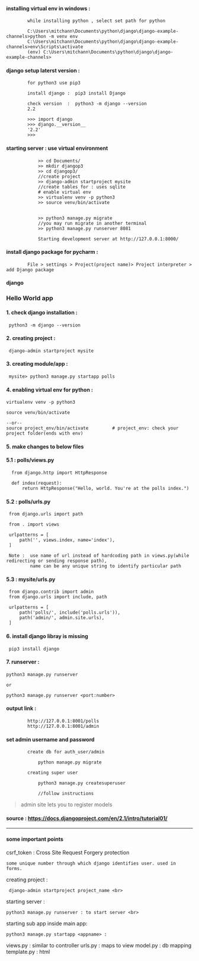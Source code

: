 #### installing virtual env in windows : 

            while installing python , select set path for python
            
            C:\Users\mitchann\Documents\python\django\django-example-channels>python -m venv env
            C:\Users\mitchann\Documents\python\django\django-example-channels>env\Scripts\activate
            (env) C:\Users\mitchann\Documents\python\django\django-example-channels>


#### django setup laterst version : 

            for python3 use pip3
            
            install django :  pip3 install Django

            check version  :  python3 -m django --version
            2.2

            >>> import django
            >>> django.__version__
            '2.2'
            >>> 


#### starting server : use virtual environment

                >> cd Documents/
                >> mkdir djangop3
                >> cd djangop3/
                //create project
                >> django-admin startproject mysite
                //create tables for : uses sqlite
                # enable virtual env
                >> virtualenv venv -p python3
                >> source venv/bin/activate

                
                >> python3 manage.py migrate
                //you may run migrate in another terminal
                >> python3 manage.py runserver 8081

                Starting development server at http://127.0.0.1:8000/

#### install django package for pycharm : 


            File > settings > Project(project name)> Project interpreter > add Django package          


#### django


### Hello World app

#### 1. check django installation : 
    
     python3 -m django --version



#### 2. creating project : 
    
     django-admin startproject mysite

#### 3. creating module/app : 
   
     mysite> python3 manage.py startapp polls


#### 4. enabling virtual env for python :

    virtualenv venv -p python3
    
    source venv/bin/activate

    --or--
    source project_env/bin/activate         # project_env: check your project folder(ends with env)
    
#### 5. make changes to below files

#### 5.1 : polls/views.py

      from django.http import HttpResponse

      def index(request):
          return HttpResponse("Hello, world. You're at the polls index.")


#### 5.2 : polls/urls.py

     from django.urls import path

     from . import views

     urlpatterns = [
         path('', views.index, name='index'),
     ]
     
     Note :  use name of url instead of hardcoding path in views.py(while redirecting or sending response path), 
             name can be any unique string to identify particular path


#### 5.3 : mysite/urls.py

     from django.contrib import admin
     from django.urls import include, path

     urlpatterns = [
         path('polls/', include('polls.urls')),
         path('admin/', admin.site.urls),
     ]



#### 6. install django libray is missing

     pip3 install django



#### 7. runserver : 

    python3 manage.py runserver

    or
    
    python3 manage.py runserver <port:number>




#### output link : 
            
            http://127.0.0.1:8001/polls
            http://127.0.0.1:8001/admin
            
#### set admin username and password

            create db for auth_user/admin
            
                python manage.py migrate
            
            creating super user

                python3 manage.py createsuperuser
                
                //follow instructions
                
> admin site lets you to register models
            
            

#### source : https://docs.djangoproject.com/en/2.1/intro/tutorial01/
---

#### some important points 

csrf_token : Cross Site Request Forgery protection
    
    some unique number through which django identifies user. used in forms.

creating project : 
    
     django-admin startproject project_name <br>


starting server : 
    
    python3 manage.py runserver : to start server <br>


starting sub app inside main app: 
    
    python3 manage.py startapp <appname> : 
 
 
views.py    : similar to controller
urls.py     : maps to view
model.py    : db mapping
template.py : html 

